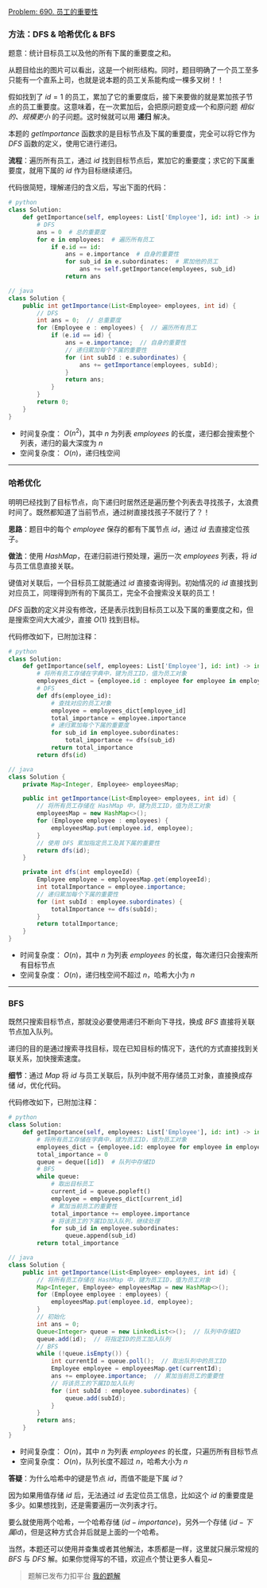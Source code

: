 [Problem: 690. 员工的重要性](https://leetcode.cn/problems/employee-importance/description/)

### 方法：DFS & 哈希优化 & BFS

题意：统计目标员工以及他的所有下属的重要度之和。

从题目给出的图片可以看出，这是一个树形结构。同时，题目明确了一个员工至多只能有一个直系上司，也就是说本题的员工关系能构成一棵多叉树！！

假如找到了 $id=1$ 的员工，累加了它的重要度后，接下来要做的就是累加孩子节点的员工重要度。这意味着，在一次累加后，会把原问题变成一个和原问题 *相似的、规模更小* 的子问题。这时候就可以用 **递归** 解决。

本题的 $getImportance$ 函数求的是目标节点及下属的重要度，完全可以将它作为 $DFS$ 函数的定义，使用它进行递归。

**流程**：遍历所有员工，通过 $id$ 找到目标节点后，累加它的重要度；求它的下属重要度，就用下属的 $id$ 作为目标继续递归。

代码很简短，理解递归的含义后，写出下面的代码：

```Python
# python
class Solution:
    def getImportance(self, employees: List['Employee'], id: int) -> int:
        # DFS
        ans = 0  # 总的重要度
        for e in employees:  # 遍历所有员工
            if e.id == id:
                ans = e.importance  # 自身的重要性
                for sub_id in e.subordinates:  # 累加他的员工
                    ans += self.getImportance(employees, sub_id)
                return ans
```

```java
// java
class Solution {
    public int getImportance(List<Employee> employees, int id) {
        // DFS
        int ans = 0;  // 总重要度
        for (Employee e : employees) {  // 遍历所有员工
            if (e.id == id) {
                ans = e.importance;  // 自身的重要性
                // 递归累加每个下属的重要性
                for (int subId : e.subordinates) {
                    ans += getImportance(employees, subId);
                }
                return ans;
            }
        }
        return 0;
    }
}
```

- 时间复杂度： $O(n^2)$，其中 $n$ 为列表 $employees$ 的长度，递归都会搜索整个列表，递归的最大深度为 $n$
- 空间复杂度： $O(n)$，递归栈空间

---

### 哈希优化

明明已经找到了目标节点，向下递归时居然还是遍历整个列表去寻找孩子，太浪费时间了。既然都知道了当前节点，通过树直接找孩子不就行了？！

**思路**：题目中的每个 $employee$ 保存的都有下属节点 $id$，通过 $id$ 去直接定位孩子。

**做法**：使用 $HashMap$，在递归前进行预处理，遍历一次 $employees$ 列表，将 $id$ 与员工信息直接关联。

键值对关联后，一个目标员工就能通过 $id$ 直接查询得到。初始情况的 $id$ 直接找到对应员工，同理得到所有的下属员工，完全不会搜索没关联的员工！

$DFS$ 函数的定义并没有修改，还是表示找到目标员工以及下属的重要度之和，但是搜索空间大大减少，直接 $O(1)$ 找到目标。

代码修改如下，已附加注释：

```Python
# python
class Solution:
    def getImportance(self, employees: List['Employee'], id: int) -> int:
        # 将所有员工存储在字典中，键为员工ID，值为员工对象
        employees_dict = {employee.id : employee for employee in employees}
        # DFS
        def dfs(employee_id):
            # 查找对应的员工对象
            employee = employees_dict[employee_id]
            total_importance = employee.importance
            # 递归累加每个下属的重要度
            for sub_id in employee.subordinates:
                total_importance += dfs(sub_id)
            return total_importance
        return dfs(id)
```

```java
// java
class Solution {
    private Map<Integer, Employee> employeesMap;

    public int getImportance(List<Employee> employees, int id) {
        // 将所有员工存储在 HashMap 中，键为员工ID，值为员工对象
        employeesMap = new HashMap<>();
        for (Employee employee : employees) {
            employeesMap.put(employee.id, employee);
        }
        // 使用 DFS 累加指定员工及其下属的重要性
        return dfs(id);
    }

    private int dfs(int employeeId) {
        Employee employee = employeesMap.get(employeeId);
        int totalImportance = employee.importance;
        // 递归累加每个下属的重要性
        for (int subId : employee.subordinates) {
            totalImportance += dfs(subId);
        }
        return totalImportance;
    }
}
```

- 时间复杂度： $O(n)$，其中 $n$ 为列表 $employees$ 的长度，每次递归只会搜索所有目标节点
- 空间复杂度： $O(n)$，递归栈空间不超过 $n$，哈希大小为 $n$

---

### BFS

既然只搜索目标节点，那就没必要使用递归不断向下寻找，换成 $BFS$ 直接将关联节点加入队列。

递归的目的是通过搜索寻找目标，现在已知目标的情况下，迭代的方式直接找到关联关系，加快搜索速度。

**细节**：通过 $Map$ 将 $id$ 与员工关联后，队列中就不用存储员工对象，直接换成存储 $id$，优化代码。

代码修改如下，已附加注释：

```Python
# python
class Solution:
    def getImportance(self, employees: List['Employee'], id: int) -> int:
        # 将所有员工存储在字典中，键为员工ID，值为员工对象
        employees_dict = {employee.id: employee for employee in employees}
        total_importance = 0
        queue = deque([id])  # 队列中存储ID
        # BFS
        while queue:
            # 取出目标员工
            current_id = queue.popleft()
            employee = employees_dict[current_id]
            # 累加当前员工的重要性
            total_importance += employee.importance
            # 将该员工的下属ID加入队列，继续处理
            for sub_id in employee.subordinates:
                queue.append(sub_id)
        return total_importance
```

```java
// java
class Solution {
    public int getImportance(List<Employee> employees, int id) {
        // 将所有员工存储在 HashMap 中，键为员工ID，值为员工对象
        Map<Integer, Employee> employeesMap = new HashMap<>();
        for (Employee employee : employees) {
            employeesMap.put(employee.id, employee);
        }
        // 初始化
        int ans = 0;
        Queue<Integer> queue = new LinkedList<>();  // 队列中存储ID
        queue.add(id);  // 将指定ID的员工加入队列
        // BFS
        while (!queue.isEmpty()) {
            int currentId = queue.poll();  // 取出队列中的员工ID
            Employee employee = employeesMap.get(currentId);
            ans += employee.importance;  // 累加当前员工的重要性
            // 将该员工的下属ID加入队列
            for (int subId : employee.subordinates) {
                queue.add(subId);
            }
        }
        return ans;
    }
}
```

- 时间复杂度： $O(n)$，其中 $n$ 为列表 $employees$ 的长度，只遍历所有目标节点
- 空间复杂度： $O(n)$，队列长度不超过 $n$，哈希大小为 $n$

**答疑**：为什么哈希中的键是节点 $id$，而值不能是下属 $id$？

因为如果用值存储 $id$ 后，无法通过 $id$ 去定位员工信息，比如这个 $id$ 的重要度是多少。如果想找到，还是需要遍历一次列表才行。

要么就使用两个哈希，一个哈希存储 $(id-importance)$，另外一个存储 $(id-下属id)$，但是这种方式合并后就是上面的一个哈希。

当然，本题还可以使用并查集或者其他解法，本质都是一样，这里就只展示常规的 $BFS$ 与 $DFS$ 解。如果你觉得写的不错，欢迎点个赞让更多人看见~

> 题解已发布力扣平台 [我的题解](https://leetcode.cn/problems/employee-importance/solutions/2893160/yi-ti-san-jie-po-su-dfs-ha-xi-you-hua-bf-cy0w/)
